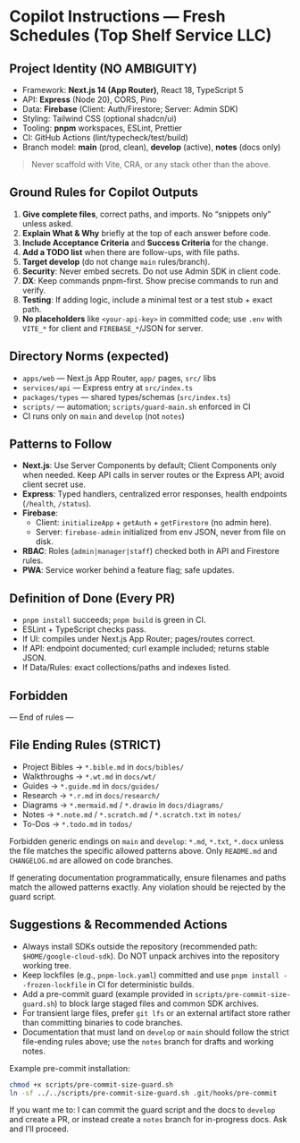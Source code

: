 # Copilot Instructions — Fresh Schedules (Top Shelf Service LLC)

## Project Identity (NO AMBIGUITY)
- Framework: **Next.js 14 (App Router)**, React 18, TypeScript 5
- API: **Express** (Node 20), CORS, Pino
- Data: **Firebase** (Client: Auth/Firestore; Server: Admin SDK)
- Styling: Tailwind CSS (optional shadcn/ui)
- Tooling: **pnpm** workspaces, ESLint, Prettier
- CI: GitHub Actions (lint/typecheck/test/build)
- Branch model: **main** (prod, clean), **develop** (active), **notes** (docs only)

> Never scaffold with Vite, CRA, or any stack other than the above.

## Ground Rules for Copilot Outputs
1. **Give complete files**, correct paths, and imports. No “snippets only” unless asked.
2. **Explain What & Why** briefly at the top of each answer before code.
3. **Include Acceptance Criteria** and **Success Criteria** for the change.
4. **Add a TODO list** when there are follow-ups, with file paths.
5. **Target develop** (do not change `main` rules/branch).
6. **Security**: Never embed secrets. Do not use Admin SDK in client code.
7. **DX**: Keep commands pnpm-first. Show precise commands to run and verify.
8. **Testing**: If adding logic, include a minimal test or a test stub + exact path.
9. **No placeholders** like `<your-api-key>` in committed code; use `.env` with `VITE_*` for client and `FIREBASE_*`/JSON for server.

## Directory Norms (expected)
- `apps/web` — Next.js App Router, `app/` pages, `src/` libs
- `services/api` — Express entry at `src/index.ts`
- `packages/types` — shared types/schemas (`src/index.ts`)
- `scripts/` — automation; `scripts/guard-main.sh` enforced in CI
- CI runs only on `main` and `develop` (not `notes`)

## Patterns to Follow
- **Next.js**: Use Server Components by default; Client Components only when needed. Keep API calls in server routes or the Express API; avoid client secret use.
- **Express**: Typed handlers, centralized error responses, health endpoints (`/health`, `/status`).
- **Firebase**:
  - Client: `initializeApp` + `getAuth` + `getFirestore` (no admin here).
  - Server: `firebase-admin` initialized from env JSON, never from file on disk.
- **RBAC**: Roles (`admin|manager|staff`) checked both in API and Firestore rules.
- **PWA**: Service worker behind a feature flag; safe updates.

## Definition of Done (Every PR)
- `pnpm install` succeeds; `pnpm build` is green in CI.
- ESLint + TypeScript checks pass.
- If UI: compiles under Next.js App Router; pages/routes correct.
- If API: endpoint documented; curl example included; returns stable JSON.
- If Data/Rules: exact collections/paths and indexes listed.

## Forbidden

— End of rules —

## File Ending Rules (STRICT)

- Project Bibles → `*.bible.md` in `docs/bibles/`
- Walkthroughs → `*.wt.md` in `docs/wt/`
- Guides → `*.guide.md` in `docs/guides/`
- Research → `*.r.md` in `docs/research/`
- Diagrams → `*.mermaid.md` / `*.drawio` in `docs/diagrams/`
- Notes → `*.note.md` / `*.scratch.md` / `*.scratch.txt` in `notes/`
- To-Dos → `*.todo.md` in `todos/`

Forbidden generic endings on `main` and `develop`: `*.md`, `*.txt`, `*.docx` unless the file matches the specific allowed patterns above. Only `README.md` and `CHANGELOG.md` are allowed on code branches.

If generating documentation programmatically, ensure filenames and paths match the allowed patterns exactly. Any violation should be rejected by the guard script.

## Suggestions & Recommended Actions

- Always install SDKs outside the repository (recommended path: `$HOME/google-cloud-sdk`). Do NOT unpack archives into the repository working tree.
- Keep lockfiles (e.g., `pnpm-lock.yaml`) committed and use `pnpm install --frozen-lockfile` in CI for deterministic builds.
- Add a pre-commit guard (example provided in `scripts/pre-commit-size-guard.sh`) to block large staged files and common SDK archives.
- For transient large files, prefer `git lfs` or an external artifact store rather than committing binaries to code branches.
- Documentation that must land on `develop` or `main` should follow the strict file-ending rules above; use the `notes` branch for drafts and working notes.

Example pre-commit installation:

```bash
chmod +x scripts/pre-commit-size-guard.sh
ln -sf ../../scripts/pre-commit-size-guard.sh .git/hooks/pre-commit
```

If you want me to: I can commit the guard script and the docs to `develop` and create a PR, or instead create a `notes` branch for in-progress docs. Ask and I'll proceed.
